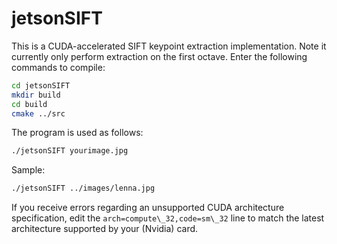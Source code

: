 # jetsonSIFT

This is a CUDA-accelerated SIFT keypoint extraction implementation. Note it currently only perform extraction on the first octave. Enter the following commands to compile:

```bash
cd jetsonSIFT
mkdir build
cd build
cmake ../src
```

The program is used as follows:

```bash
./jetsonSIFT yourimage.jpg
```

Sample:

```bash
./jetsonSIFT ../images/lenna.jpg
```

If you receive errors regarding an unsupported CUDA architecture specification, edit the `arch=compute\_32,code=sm\_32` line to match the latest architecture supported by your (Nvidia) card.
